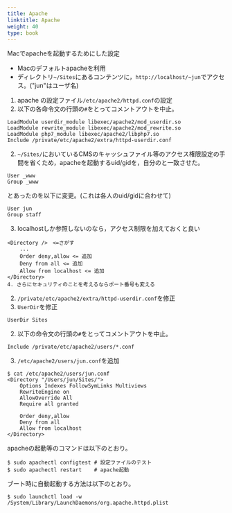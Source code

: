 ```yaml
---
title: Apache
linktitle: Apache
weight: 40
type: book
---
```


Macでapacheを起動するためにした設定
- Macのデフォルトapacheを利用
- ディレクトリ`~/Sites`にあるコンテンツに，`http://localhost/~jun`でアクセス。("jun"はユーザ名)

1. apache の設定ファイル`/etc/apache2/httpd.conf`の設定
  1. 以下の各命令文の行頭の`#`をとってコメントアウトを中止。
  ```
  LoadModule userdir_module libexec/apache2/mod_userdir.so
  LoadModule rewrite_module libexec/apache2/mod_rewrite.so
  LoadModule php7_module libexec/apache2/libphp7.so
  Include /private/etc/apache2/extra/httpd-userdir.conf
  ```
  2. `~/Sites/`においているCMSのキャッシュファイル等のアクセス権限設定の手間を省くため，apacheを起動するuid/gidを，自分のと一致させた。
  ```
  User _www
  Group _www
  ```
  とあったのを以下に変更。(これは各人のuid/gidに合わせて)
  ```
  User jun
  Group staff
  ```
  3. localhostしか参照しないのなら，アクセス制限を加えておくと良い
  ```
  <Directory />　<=さがす
      ...
      Order deny,allow <= 追加
      Deny from all <= 追加
      Allow from localhost <= 追加
  </Directory>
  4. さらにセキュリティのことを考えるならポート番号も変える
  ```

2. `/private/etc/apache2/extra/httpd-userdir.conf`を修正
  1. `UserDir`を修正
  ```
  UserDir Sites
  ```
  2. 以下の命令文の行頭の`#`をとってコメントアウトを中止。
  ```
  Include /private/etc/apache2/users/*.conf
  ```
3. `/etc/apache2/users/jun.conf`を追加
```
$ cat /etc/apache2/users/jun.conf
<Directory "/Users/jun/Sites/">
    Options Indexes FollowSymLinks Multiviews
    RewriteEngine on
    AllowOverride All
    Require all granted

    Order deny,allow
    Deny from all
    Allow from localhost
</Directory>
```

apacheの起動等のコマンドは以下のとおり。
```
$ sudo apachectl configtest # 設定ファイルのテスト
$ sudo apachectl restart    # apache起動
```

ブート時に自動起動する方法は以下のとおり。
```
$ sudo launchctl load -w /System/Library/LaunchDaemons/org.apache.httpd.plist
```
